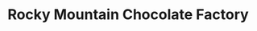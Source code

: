 ---
title: "Rocky Mountain Chocolate Factory"
url: /duluth/rocky-mountain-chocolate-factory/
shop: Süßwaren
---